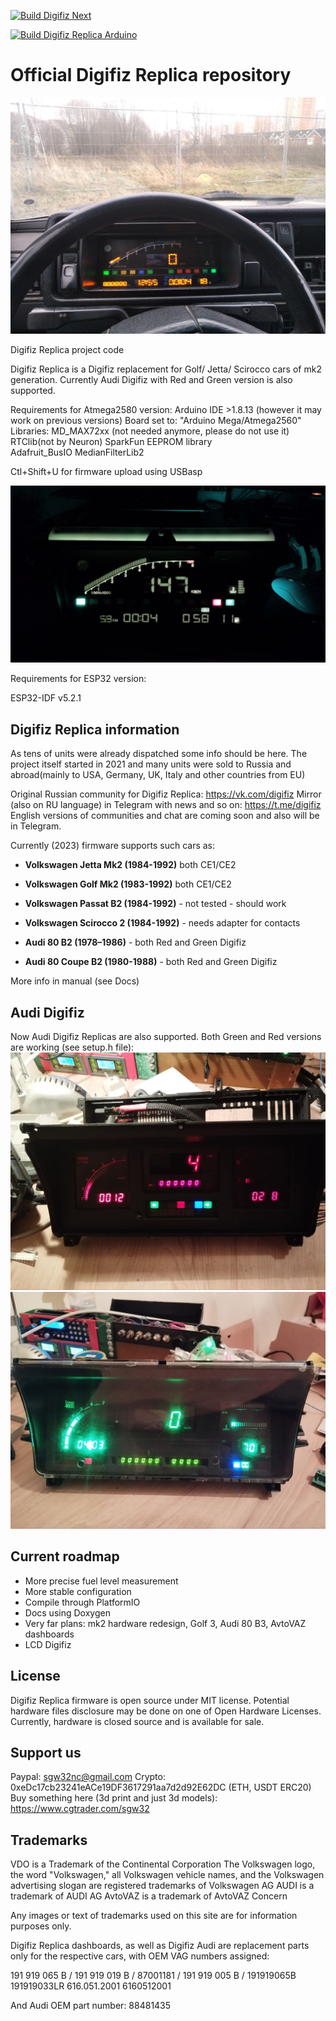 [![Build Digifiz Next](https://github.com/Sgw32/DigifizReplica/actions/workflows/build_main.yml/badge.svg)](https://github.com/Sgw32/DigifizReplica/actions/workflows/build_main.yml)

[![Build Digifiz Replica Arduino](https://github.com/Sgw32/DigifizReplica/actions/workflows/build_legacy_arduino.yml/badge.svg)](https://github.com/Sgw32/DigifizReplica/actions/workflows/build_legacy_arduino.yml)

# Official Digifiz Replica repository

![Digifiz Replica](/images/digifiz_photo.jpg)

Digifiz Replica project code

Digifiz Replica is a Digifiz replacement for Golf/ Jetta/ Scirocco cars of mk2 generation.
Currently Audi Digifiz with Red and Green version is also supported. 


Requirements for Atmega2580 version: Arduino IDE >1.8.13 (however it may work on previous versions)
Board set to: "Arduino Mega/Atmega2560"
Libraries: MD_MAX72xx (not needed anymore, please do not use it)
RTClib(not by Neuron)
SparkFun EEPROM library    
Adafruit_BusIO
MedianFilterLib2

Ctl+Shift+U for firmware upload using USBasp

![Digifiz Replica](/images/digifiz_next_photo.jpg)

Requirements for ESP32 version:

ESP32-IDF v5.2.1



## Digifiz Replica information

As tens of units were already dispatched some info should be here. 
The project itself started in 2021 and many units were sold to Russia and abroad(mainly to USA, Germany, UK, Italy and other countries from EU)

Original Russian community for Digifiz Replica: https://vk.com/digifiz
Mirror (also on RU language) in Telegram with news and so on: https://t.me/digifiz
English versions of communities and chat are coming soon and also will be in Telegram. 

Currently (2023) firmware supports such cars as:

- **Volkswagen Jetta Mk2 (1984-1992)** both CE1/CE2
- **Volkswagen Golf Mk2 (1983-1992)** both CE1/CE2
- **Volkswagen Passat B2 (1984-1992)** - not tested - should work
- **Volkswagen Scirocco 2 (1984-1992)** - needs adapter for contacts

- **Audi 80 B2 (1978–1986)** - both Red and Green Digifiz
- **Audi 80 Coupe B2 (1980-1988)** - both Red and Green Digifiz

More info in manual (see Docs)

## Audi Digifiz

Now Audi Digifiz Replicas are also supported. 
Both Green and Red versions are working (see setup.h file):
![Digifiz Replica Audi Red](/images/audi_red.jpg)
![Digifiz Replica Audi Green](/images/audi_green.jpg)


## Current roadmap

- More precise fuel level measurement
- More stable configuration
- Compile through PlatformIO
- Docs using Doxygen
- Very far plans: mk2 hardware redesign, Golf 3, Audi 80 B3, AvtoVAZ dashboards 
- LCD Digifiz

## License

Digifiz Replica firmware is open source under MIT license. 
Potential hardware files disclosure may be done on one of Open Hardware Licenses.
Currently, hardware is closed source and is available for sale. 

## Support us

Paypal: sgw32nc@gmail.com
Crypto: 
0xeDc17cb23241eACe19DF3617291aa7d2d92E62DC (ETH, USDT ERC20)
Buy something here (3d print and just 3d models):
https://www.cgtrader.com/sgw32

## Trademarks

VDO is a Trademark of the Continental Corporation
The Volkswagen logo, the word "Volkswagen," all Volkswagen vehicle names, and the Volkswagen advertising slogan are registered trademarks of Volkswagen AG
AUDI is a trademark of AUDI AG
AvtoVAZ is a trademark of AvtoVAZ Concern

Any images or text of trademarks used on this site are for information purposes only.

Digifiz Replica dashboards, as well as Digifiz Audi are replacement parts only for the respective cars, with OEM VAG numbers assigned:

191 919 065 B / 191 919 019 B / 87001181 / 191 919 005 B / 191919065B
191919033LR 616.051.2001 6160512001

And Audi OEM part number:
88481435
